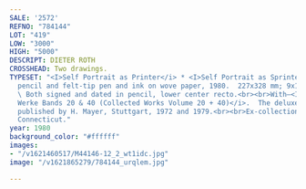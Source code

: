 ```yaml
---
SALE: '2572'
REFNO: "784144"
LOT: "419"
LOW: "3000"
HIGH: "5000"
DESCRIPT: DIETER ROTH
CROSSHEAD: Two drawings.
TYPESET: "<I>Self Portrait as Printer</i> * <I>Self Portrait as Sprinter</i>.  Both
  pencil and felt-tip pen and ink on wove paper, 1980.  227x328 mm; 9x12⅞ inches.
  \ Both signed and dated in pencil, lower center recto.<br><br>With—<I>Gesammelte
  Werke Bands 20 & 40 (Collected Works Volume 20 + 40)</i>.  The deluxe 2 volume set.,
  published by H. Mayer, Stuttgart, 1972 and 1979.<br><br>Ex-collection private collection,
  Connecticut."
year: 1980
background_color: "#ffffff"
images:
- "/v1621460517/M44146-12_2_wt1idc.jpg"
image: "/v1621865279/784144_urqlem.jpg"

---
```

